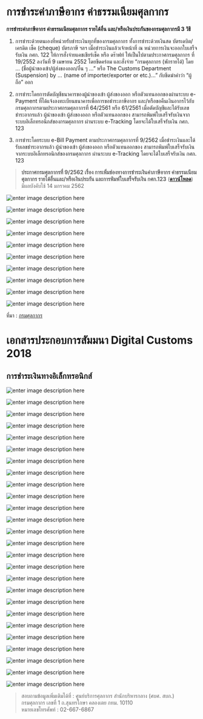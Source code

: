 
การชำระค่าภาษีอากร ค่าธรรมเนียมศุลกากร 
==

**การชำระค่าภาษีอากร ค่าธรรมเนียมศุลกากร รายได้อื่น และ/หรือเงินประกันของกรมศุลกากรมี 3 วิธี**

1.   การชำระด้วยตนเองที่หน่วยรับชำระเงินทุกที่ของกรมศุลกากร ทั้งการชำระด้วยเงินสด บัตรเดบิต/เครดิต เช็ค (cheque) บัตรภาษี ฯลฯ  เมื่อชำระเงินแล้วเจ้าหน้าที่ ณ หน่วยการเงินจะออกใบเสร็จรับเงิน กศก. 122 ให้การสั่งจ่ายแคชเชียร์เช็ค หรือ ดร๊าฟท์ ให้เป็นไปตามประกาศกรมศุลกากร ที่ 19/2552 ลงวันที่  9 เมษายน 2552 โดยขีดคร่อม และสั่งจ่าย “กรมศุลกากร (พักรายได้) โดย ... (ชื่อผู้นำของเข้า/ผู้ส่งของออก/อื่น ๆ ...” หรือ The Customs Department (Suspension) by … (name of importer/exporter or etc.)…” กับขีดฆ่าคำว่า “ผู้ถือ” ออก

2.  การชำระโดยการตัดบัญชีธนาคารของผู้นำของเข้า ผู้ส่งของออก หรือตัวแทนออกของผ่านระบบ e-Payment ที่ได้แจ้งลงทะเบียนธนาคารเพื่อการขอชำระภาษีอากร และ/หรือขอคืนเงินอากรไว้กับกรมศุลกากรตามประกาศกรมศุลกากรที่  64/2561 หรือ 61/2561 เมื่อตัดบัญชีและได้รับเลขชำระอากรแล้ว ผู้นำของเข้า ผู้ส่งของออก หรือตัวแทนออกของ  สามารถพิมพ์ใบเสร็จรับเงินจากระบบอิเล็กทรอนิกส์ของกรมศุลกากร ผ่านระบบ e-Tracking โดยจะได้ใบเสร็จรับเงิน กศก. 123

3.  การชำระโดยระบบ e-Bill Payment ตามประกาศกรมศุลกากรที่ 9/2562 เมื่อชำระเงินและได้รับเลขชำระอากรแล้ว ผู้นำของเข้า ผู้ส่งของออก หรือตัวแทนออกของ สามารถพิมพ์ใบเสร็จรับเงินจากระบบอิเล็กทรอนิกส์ของกรมศุลกากร ผ่านระบบ e-Tracking โดยจะได้ใบเสร็จรับเงิน กศก. 123

> **ประกาศกรมศุลกากรที่ 9/2562 เรื่อง การเพิ่มช่องทางการชำระเงินค่าภาษีอากร ค่าธรรมเนียมศุลกากร รายได้อื่นและ/หรือเงินประกัน และการพิมพ์ใบเสร็จรับเงิน กศก.123**  (**[ดาวน์โหลด](http://www.customs.go.th/cont_strc_download_with_docno_date.php?lang=th&top_menu=menu_homepage&current_id=14232832404f505f4b464b4d464b4b)**) มีผลบังคับใช้ 14 มกราคม 2562

![enter image description here](http://www.customs.go.th/data_files/f7b3488dda606fb5962efbe59d43c4ea.png)

![enter image description here](https://github.com/yosarawut/e-TaxIncentive/raw/master/img/e-bill-01.jpg)

![enter image description here](https://github.com/yosarawut/e-TaxIncentive/raw/master/img/e-bill-02.jpg)

![enter image description here](https://github.com/yosarawut/e-TaxIncentive/raw/master/img/e-bill-03.jpg)

![enter image description here](https://github.com/yosarawut/e-TaxIncentive/raw/master/img/e-bill-04.jpg)

![enter image description here](https://github.com/yosarawut/e-TaxIncentive/raw/master/img/e-bill-05.jpg)

![enter image description here](https://github.com/yosarawut/e-TaxIncentive/raw/master/img/e-bill-06.jpg)

![enter image description here](https://github.com/yosarawut/e-TaxIncentive/raw/master/img/e-bill-07.jpg)

![enter image description here](https://github.com/yosarawut/e-TaxIncentive/raw/master/img/e-bill-08.jpg)

![enter image description here](https://github.com/yosarawut/e-TaxIncentive/raw/master/img/e-bill-09.jpg)

ที่มา : [กรมศุลกากร](http://www.customs.go.th/cont_strc_faq.php?lang=th&top_menu=menu_homepage&left_menu=menu_center_004&ini_menu=&current_id=14232832404f505f4c464b4a464b47)

# เอกสารประกอบการสัมมนา Digital Customs 2018

## การชำระเงินทางอิเล็กทรอนิกส์

![enter image description here](https://github.com/yosarawut/KnowledgeCenter/raw/master/KnowledgeCenter/e-Customs/e-Import/img/bill-payment/e-Billjpg_Page1.jpg)

![enter image description here](https://github.com/yosarawut/KnowledgeCenter/raw/master/KnowledgeCenter/e-Customs/e-Import/img/bill-payment/e-Billjpg_Page2.jpg)

![enter image description here](https://github.com/yosarawut/KnowledgeCenter/raw/master/KnowledgeCenter/e-Customs/e-Import/img/bill-payment/e-Billjpg_Page3.jpg)

![enter image description here](https://github.com/yosarawut/KnowledgeCenter/raw/master/KnowledgeCenter/e-Customs/e-Import/img/bill-payment/e-Billjpg_Page4.jpg)

![enter image description here](https://github.com/yosarawut/KnowledgeCenter/raw/master/KnowledgeCenter/e-Customs/e-Import/img/bill-payment/e-Billjpg_Page5.jpg)

![enter image description here](https://github.com/yosarawut/KnowledgeCenter/raw/master/KnowledgeCenter/e-Customs/e-Import/img/bill-payment/e-Billjpg_Page6.jpg)

![enter image description here](https://github.com/yosarawut/KnowledgeCenter/raw/master/KnowledgeCenter/e-Customs/e-Import/img/bill-payment/e-Billjpg_Page7.jpg)

![enter image description here](https://github.com/yosarawut/KnowledgeCenter/raw/master/KnowledgeCenter/e-Customs/e-Import/img/bill-payment/e-Billjpg_Page8.jpg)

![enter image description here](https://github.com/yosarawut/KnowledgeCenter/raw/master/KnowledgeCenter/e-Customs/e-Import/img/bill-payment/e-Billjpg_Page9.jpg)

![enter image description here](https://github.com/yosarawut/KnowledgeCenter/raw/master/KnowledgeCenter/e-Customs/e-Import/img/bill-payment/e-Billjpg_Page10.jpg)

![enter image description here](https://github.com/yosarawut/KnowledgeCenter/raw/master/KnowledgeCenter/e-Customs/e-Import/img/bill-payment/e-Billjpg_Page11.jpg)

![enter image description here](https://github.com/yosarawut/KnowledgeCenter/raw/master/KnowledgeCenter/e-Customs/e-Import/img/bill-payment/e-Billjpg_Page12.jpg)

![enter image description here](https://github.com/yosarawut/KnowledgeCenter/raw/master/KnowledgeCenter/e-Customs/e-Import/img/bill-payment/e-Billjpg_Page13.jpg)

![enter image description here](https://github.com/yosarawut/KnowledgeCenter/raw/master/KnowledgeCenter/e-Customs/e-Import/img/bill-payment/e-Billjpg_Page14.jpg)

![enter image description here](https://github.com/yosarawut/KnowledgeCenter/raw/master/KnowledgeCenter/e-Customs/e-Import/img/bill-payment/e-Billjpg_Page15.jpg)

![enter image description here](https://github.com/yosarawut/KnowledgeCenter/raw/master/KnowledgeCenter/e-Customs/e-Import/img/bill-payment/e-Billjpg_Page16.jpg)

![enter image description here](https://github.com/yosarawut/KnowledgeCenter/raw/master/KnowledgeCenter/e-Customs/e-Import/img/bill-payment/e-Billjpg_Page17.jpg)

![enter image description here](https://github.com/yosarawut/KnowledgeCenter/raw/master/KnowledgeCenter/e-Customs/e-Import/img/bill-payment/e-Billjpg_Page18.jpg)

![enter image description here](https://github.com/yosarawut/KnowledgeCenter/raw/master/KnowledgeCenter/e-Customs/e-Import/img/bill-payment/e-Billjpg_Page19.jpg)

![enter image description here](https://github.com/yosarawut/KnowledgeCenter/raw/master/KnowledgeCenter/e-Customs/e-Import/img/bill-payment/e-Billjpg_Page20.jpg)

![enter image description here](https://github.com/yosarawut/KnowledgeCenter/raw/master/KnowledgeCenter/e-Customs/e-Import/img/bill-payment/e-Billjpg_Page21.jpg)

![enter image description here](https://github.com/yosarawut/KnowledgeCenter/raw/master/KnowledgeCenter/e-Customs/e-Import/img/bill-payment/e-Billjpg_Page22.jpg)

![enter image description here](https://github.com/yosarawut/KnowledgeCenter/raw/master/KnowledgeCenter/e-Customs/e-Import/img/bill-payment/e-Billjpg_Page23.jpg)

![enter image description here](https://github.com/yosarawut/KnowledgeCenter/raw/master/KnowledgeCenter/e-Customs/e-Import/img/bill-payment/e-Billjpg_Page24.jpg)

![enter image description here](https://github.com/yosarawut/KnowledgeCenter/raw/master/KnowledgeCenter/e-Customs/e-Import/img/bill-payment/e-Billjpg_Page25.jpg)

![enter image description here](https://github.com/yosarawut/KnowledgeCenter/raw/master/KnowledgeCenter/e-Customs/e-Import/img/bill-payment/e-Billjpg_Page26.jpg)

>สอบถามข้อมูลเพิ่มเติมได้ที่ : ศูนย์บริการศุลกากร สำนักบริหารกลาง (ศบศ. สบก.)  
กรมศุลกากร เลขที่ 1 ถ.สุนทรโกษา คลองเตย กทม. 10110  
หมายเลขโทรศัพท์ : 02-667-6867




<!--stackedit_data:
eyJoaXN0b3J5IjpbLTExNDM5ODYxMDcsLTg5NzYxOTI0LC0xNj
MxOTA1MzkzLC0xNTMyMDE1ODQ5LDMyMzg3NjM0NSwtNDkyMDkz
MjcsLTYwOTYyMzg1Myw3MzA5OTgxMTZdfQ==
-->